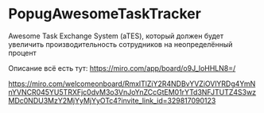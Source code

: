 # PopugAwesomeTaskTracker
Awesome Task Exchange System (aTES), который должен будет увеличить производительность сотрудников на неопределённый процент

Описание всё есть тут:
https://miro.com/app/board/o9J_loHHLN8=/

https://miro.com/welcomeonboard/RmxlTlZiY2R4NDBvYVZiOVlYRDg4YmNnYVNCR045YU5TRXFjc0dvM3o3VnJoYnZCcGtEM01rYTd3NFJTUTZ4S3wzMDc0NDU3MzY2MjYyMjYyOTc4?invite_link_id=329817090123

